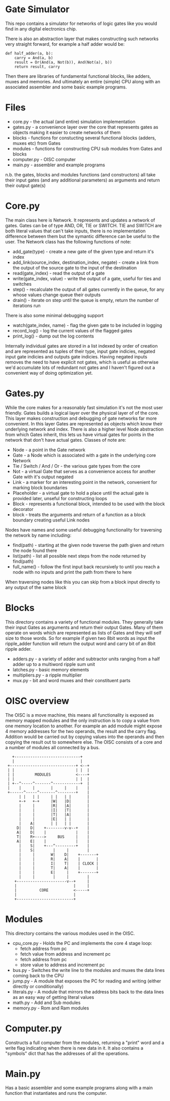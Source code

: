 # Gate Simulator
This repo contains a simulator for networks of logic gates like you would find in any digital electronics chip.

There is also an abstraction layer that makes constructing such networks very straight forward, for example a half adder would be:
```
def half_adder(a, b):
    carry = And(a, b)
    result = Or(And(a, Not(b)), And(Not(a), b))
    return result, carry
```

Then there are libraries of fundamental functional blocks, like adders, muxes and memories. And ultimately an entire (simple) CPU along with an associated assembler and some basic example programs.

# Files
* core.py - the actual (and entire) simulation implementation
* gates.py - a convenience layer over the core that represents gates as objects making it easier to create networks of them
* blocks - functions for constucting several functional blocks (adders, muxes etc) from Gates
* modules - functions for constructing CPU sub modules from Gates and blocks
* computer.py - OISC computer
* main.py - assembler and example programs

n.b. the gates, blocks and modules functions (and constructors) all take their input gates (and any additional parameters) as arguments and return their output gate(s)

# Core.py
The main class here is Network. It represents and updates a network of gates. Gates can be of type AND, OR, TIE or SWITCH. TIE and SWITCH are both literal values that can't take inputs, there is no implementation difference between them but the symantic difference can be useful to the user.
The Network class has the following functions of note:
* add_gate(type) - create a new gate of the given type and return it's index
* add_link(source_index, destination_index, negate) - create a link from the output of the source gate to the input of the destination
* read(gate_index) - read the output of a gate
* write(gate_index, value) - write the output of a gate, useful for ties and switches
* step() - recalculate the output of all gates currently in the queue, for any whose values change queue their outputs
* drain() - iterate on step until the queue is empty, return the number of iterations run

There is also some minimal debugging support
* watch(gate_index, name) - flag the given gate to be included in logging
* record_log() - log the current values of the flagged gates
* print_log() - dump out the log contents

Internally individual gates are stored in a list indexed by order of creation and are represented as tuples of their type, input gate indicies, negated input gate indicies and outputs gate indicies. Having negated inputs removes the need to have explicit not gates, which is useful as otherwise we'd accumulate lots of redundant not gates and I haven't figured out a convenient way of doing optimization yet.

# Gates.py
While the core makes for a reasonably fast simulation it's not the most user friendly. Gates builds a logical layer over the physical layer of of the core. This layer makes construction and debugging of gate networks far more convenient. In this layer Gates are represented as objects which know their underlying network and index. There is also a higher level Node abstraction from which Gates inherit, this lets us have virtual gates for points in the network that don't have actual gates. Classes of note are:
* Node - a point in the Gate network
* Gate - a Node which is associated with a gate in the underlying core Network
* Tie / Switch / And / Or - the various gate types from the core
* Not - a virtual Gate that serves as a convenience access for another Gate with it's output negated
* Link - a marker for an interesting point in the network, convenient for marking block boundaries
* Placeholder - a virtual gate to hold a place until the actual gate is provided later, unseful for constructing loops
* Block - represents a functional block, intended to be used with the block decorator
* block - treats the arguments and return of a function as a block boundary creating useful Link nodes

Nodes have names and some useful debugging functionality for traversing the network by name including:
* find(path) - starting at the given node traverse the path given and return the node found there
* list(path) - list all possible next steps from the node returned by find(path)
* full_name() - follow the first input back recursively to until you reach a node with no inputs and print the path from there to here

When traversing nodes like this you can skip from a block input directly to any output of the same block

# Blocks
This directory contains a variety of functional modules. They generally take their input Gates as arguments and return their output Gates. Many of them operate on words which are represented as lists of Gates and they will self size to those words. So for example if given two 8bit words as input the ripple_adder function will return the output word and carry bit of an 8bit ripple adder.
* adders.py - a variety of adder and subtractor units ranging from a half adder up to a multiword ripple sum unit
* latches.py - basic memory elements
* multipliers.py - a ripple multiplier
* mux.py - bit and word muxes and their constituent parts

# OISC overview
The OISC is a move machine, this means all functionality is exposed as memory mapped modules and the only instruction is to copy a value from one memory location to another. For example an add module might expose 4 memory addresses for the two operands, the result and the carry flag. Addition would be carried out by copying values into the operands and then copying the result out to somewhere else. The OISC consists of a core and a number of modules all connected by a bus.
```
   +-----------------------------+
   |                             |
 +-----------------------------+ <--+
 | |                           | |  |
 | |         MODULES           <----+
 | |                           | |  |
 | +--^-----^-------^------------+  |
 |    |     |       |     |    |    |
 +------^-----^-------^--------+    |
      | |   | |     | |   | |       |
      +-+   +-+     |W|   |D|       |
      |     |       |R|   |A|       |
      |     |       |I|   |T|       |
      |     |       |T|   |A|       |
      |     |       |E|   | |       |
      |    A|       | |   | |       |
     D|    D|    +--------v-v--+    |
     A|    D|    |             |    |
     T|    R+---->     BUS     |    |
     A|    E|    |             |    |
      |    S|    +---^---------+    |
      |    S|        |     |        |
      |     |       W|    D|    +-------+
      |     |       R|    A|    |       |
      |     |       I|    T|    | CLOCK |
      |     |       T|    A|    |       |
      |     |       E|     |    +-------+
      |     |        |     |        |
    +----------------------v--+     |
    |                         |     |
    |          CORE           <-----+
    |                         |
    +-------------------------+
```

# Modules
This directory contains the various modules used in the OISC.
* cpu_core.py - Holds the PC and implements the core 4 stage loop:
    * fetch address from pc
    * fetch value from address and increment pc
    * fetch address from pc 
    * store value to address and increment pc
* bus.py - Switches the write line to the modules and muxes the data lines coming back to the CPU
* jump.py - A module that exposes the PC for reading and writing (either directly or conditionally)
* literals.py - A module that mirrors the address bits back to the data lines as an easy way of getting literal values
* math.py - Add and Sub modules
* memory.py - Rom and Ram modules

# Computer.py
Constructs a full computer from the modules, returning a "print" word and a write flag indicating when there is new data in it. It also contains a "symbols" dict that has the addresses of all the operations.

# Main.py
Has a basic assembler and some example programs along with a main function that instantiates and runs the computer.
